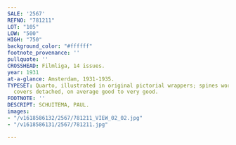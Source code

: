 ```yaml
---
SALE: '2567'
REFNO: "781211"
LOT: "105"
LOW: "500"
HIGH: "750"
background_color: "#ffffff"
footnote_provenance: ''
pullquote: ''
CROSSHEAD: Filmliga, 14 issues.
year: 1931
at-a-glance: Amsterdam, 1931-1935.
TYPESET: Quarto, illustrated in original pictorial wrappers; spines worn, with some
  covers detached, on average good to very good.
FOOTNOTE: ''
DESCRIPT: SCHUITEMA, PAUL.
images:
- "/v1618586132/2567/781211_VIEW_02_02.jpg"
- "/v1618586131/2567/781211.jpg"

---
```

